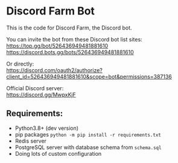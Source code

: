 # Discord Farm Bot  
This is the code for Discord Farm, the Discord bot.  

You can invite the bot from these Discord bot list sites:  
https://top.gg/bot/526436949481881610  
https://discord.bots.gg/bots/526436949481881610  

Or directly:  
https://discord.com/oauth2/authorize?client_id=526436949481881610&scope=bot&permissions=387136  

Official Discord server:  
https://discord.gg/MwpxKjF  

## Requirements:  
* Python3.8+ (dev version)  
* pip packages `python -m pip install -r requirements.txt`  
* Redis server  
* PostgreSQL server with database schema from `schema.sql`  
* Doing lots of custom configuration  
